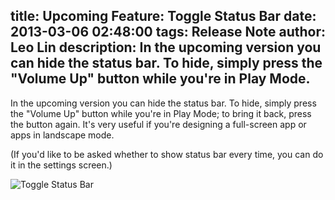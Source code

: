 title: Upcoming Feature: Toggle Status Bar
date: 2013-03-06 02:48:00
tags: Release Note
author: Leo Lin
description: In the upcoming version you can hide the status bar. To hide, simply press the "Volume Up" button while you're in Play Mode.
---

In the upcoming version you can hide the status bar. To hide, simply press the "Volume Up" button while you're in Play Mode; to bring it back, press the button again. It's very useful if you're designing a full-screen app or apps in landscape mode.

(If you'd like to be asked whether to show status bar every time, you can do it in the settings screen.)

![Toggle Status Bar](/img/posts/upcoming-feature-toggle-status-bar/instruction.png)
